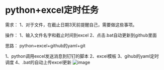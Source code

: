 # python+excel定时任务

需求：
1、对于文件，在截止日期3天前提醒自己，需要做这些事项。

操作：
1、输入文件名字和截止时间到excel
2、点击.bat自动更新到github里面



思路：
python+excel+github的yaml+git

1、python调用excel发送消息到钉钉的脚本
2、excel模板
3、gihub的yaml定时调度
4、.bat的自动上传excel更新
![image](https://user-images.githubusercontent.com/46846475/192086784-e66c3e1e-2777-44c8-9319-d119f5843916.png)
